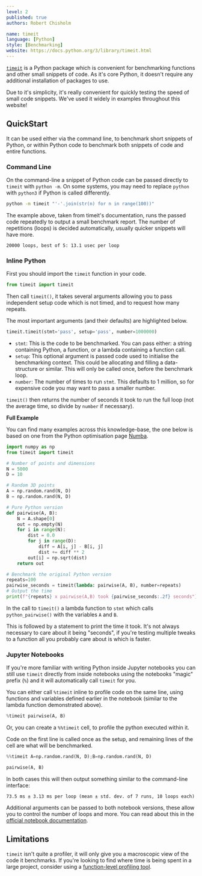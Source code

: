 ```yaml
---
level: 2
published: true
authors: Robert Chisholm

name: timeit
language: [Python]
style: [Benchmarking]
website: https://docs.python.org/3/library/timeit.html
---
```


[`timeit`](https://docs.python.org/3/library/timeit.html) is a Python package which is convenient for benchmarking functions and other small snippets of code. As it's core Python, it doesn't require any additional installation of packages to use.

<!--more-->

Due to it's simplicity, it's really convenient for quickly testing the speed of small code snippets. We've used it widely in examples throughout this website!

## QuickStart

It can be used either via the command line, to benchmark short snippets of Python, or within Python code to benchmark both snippets of code and entire functions.

### Command Line

On the command-line a snippet of Python code can be passed directly to `timeit` with `python -m`.
On some systems, you may need to replace `python` with `python3` if Python is called differently.

```sh
python -m timeit "'-'.join(str(n) for n in range(100))"
```

The example above, taken from timeit's documentation, runs the passed code repeatedly to output a small benchmark report.
The number of repetitions (loops) is decided automatically, usually quicker snippets will have more.

```
20000 loops, best of 5: 13.1 usec per loop
```

### Inline Python

First you should import the `timeit` function in your code.

```py
from timeit import timeit
```

Then call `timeit()`, it takes several arguments allowing you to pass independent setup code which is not timed, and to request how many repeats.

The most important arguments (and their defaults) are highlighted below.

```py
timeit.timeit(stmt='pass', setup='pass', number=1000000)
```

* `stmt`: This is the code to be benchmarked. You can pass either: a string containing Python, a function, or a lambda containing a function call.
* `setup`: This optional argument is passed code used to initialise the benchmarking context. This could be allocating and filling a data-structure or similar. This will only be called once, before the benchmark loop.
* `number`: The number of times to run `stmt`. This defaults to 1 million, so for expensive code you may want to pass a smaller number.

`timeit()` then returns the number of seconds it took to run the full loop (not the average time, so divide by `number` if necessary).

**Full Example**

You can find many examples across this knowledge-base, the one below is based on one from the Python optimisation page [Numba](/optimisation/python/numba).

```py
import numpy as np
from timeit import timeit

# Number of points and dimensions
N = 5000
D = 10

# Random 3D points
A = np.random.rand(N, D)
B = np.random.rand(N, D)

# Pure Python version
def pairwise(A, B):
    N = A.shape[0]
    out = np.empty(N)
    for i in range(N):
        dist = 0.0
        for j in range(D):
            diff = A[i, j] - B[i, j]
            dist += diff ** 2
        out[i] = np.sqrt(dist)
    return out

# Benchmark the original Python version
repeats=100
pairwise_seconds = timeit(lambda: pairwise(A, B), number=repeats)
# Output the time
print(f"{repeats} x pairwise(A,B) took {pairwise_seconds:.2f} seconds")
```

In the call to `timeit()` a lambda function to `stmt` which calls `python_pairwise()` with the variables `A` and `B`.

This is followed by a statement to print the time it took.
It's not always necessary to care about it being "seconds", if you're testing multiple tweaks to a function all you probably care about is which is faster.

### Jupyter Notebooks

If you're more familiar with writing Python inside Jupyter notebooks you can still use `timeit` directly from inside notebooks using the notebooks "magic" prefix (`%`) and it will automatically call `timeit` for you.

You can either call `%timeit` inline to profile code on the same line, using functions and variables defined earlier in the notebook (similar to the lambda function demonstrated above).

```py
%timeit pairwise(A, B)
```

Or, you can create a `%%timeit` cell, to profile the python executed within it.

Code on the first line is called once as the setup, and remaining lines of the cell are what will be benchmarked.


```py
%%timeit A=np.random.rand(N, D);B=np.random.rand(N, D)

pairwise(A, B)
```
In both cases this will then output something similar to the command-line interface:

```output
73.5 ms ± 3.13 ms per loop (mean ± std. dev. of 7 runs, 10 loops each)
```

Additional arguments can be passed to both notebook versions, these allow you to control the number of loops and more. You can read about this in the [official notebook documentation](https://ipython.readthedocs.io/en/stable/interactive/magics.html#magic-timeit).

## Limitations

`timeit` isn't quite a profiler, it will only give you a macroscopic view of the code it benchmarks. If you're looking to find where time is being spent in a large project, consider using a [function-level profiling tool](/profilers/python/?filter=Function-Level).
